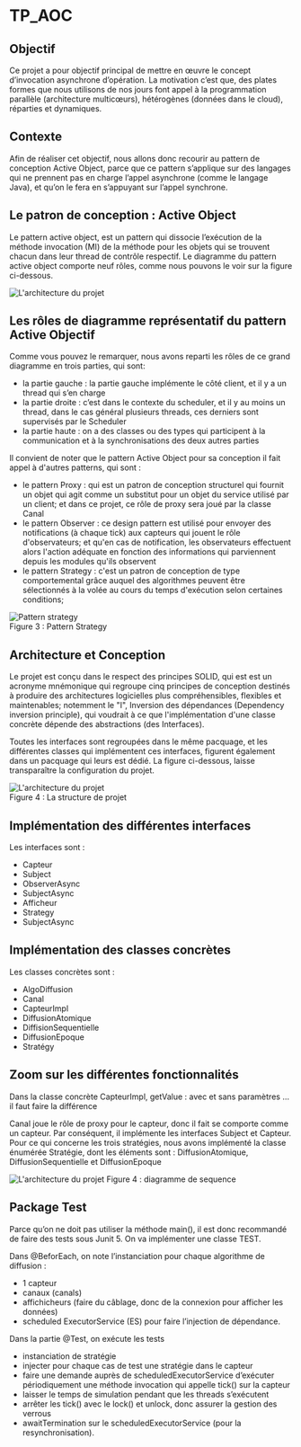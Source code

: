 # TP_AOC
## Objectif

Ce projet a pour objectif principal de mettre en œuvre le concept d’invocation asynchrone d’opération. 
La motivation c’est que, des plates formes que nous utilisons de nos jours font appel à la programmation parallèle (architecture multicœurs), hétérogènes (données  dans le cloud), réparties et dynamiques. 


## Contexte

Afin de réaliser cet objectif, nous allons donc recourir au pattern de conception Active Object, parce  que ce pattern s’applique sur des langages qui ne prennent pas en charge l’appel asynchrone (comme le langage Java), et qu’on le fera en s’appuyant sur l’appel synchrone.

## Le patron de conception : Active Object

Le pattern active object, est un pattern qui dissocie l’exécution de la méthode invocation (MI) de la méthode pour les objets qui se trouvent chacun dans leur thread de contrôle respectif. Le diagramme du pattern active object comporte neuf rôles, comme nous pouvons le voir sur la figure ci-dessous. 


 ![L'architecture du projet](diagram.png)                   




## Les rôles de diagramme représentatif du pattern Active Objectif

Comme vous pouvez le remarquer, nous avons reparti les rôles de ce grand diagramme en trois parties, qui sont:
* la partie gauche : la partie gauche implémente le côté client, et il y a un thread qui s’en charge
* la partie droite : c’est dans le contexte du scheduler, et il y au moins un thread, dans le cas général plusieurs threads, ces derniers sont supervisés par le Scheduler 
* la partie haute : on a des classes ou des types qui participent à la communication et à  la synchronisations des deux autres parties 

Il convient de noter que le pattern Active Object pour sa conception il fait appel à d'autres patterns, qui sont :
* le pattern Proxy : qui est un patron de conception structurel qui fournit un objet qui agit comme un substitut pour un objet du service utilisé par un client; et dans ce projet, ce rôle de proxy sera joué par la classe Canal
* le pattern Observer : ce design pattern est utilisé pour envoyer des notifications (à chaque tick) aux capteurs qui jouent le rôle d'observateurs; et qu'en cas de notification, les observateurs effectuent alors l'action adéquate en fonction des informations qui parviennent depuis les modules qu'ils observent
* le pattern Strategy : c'est un patron de conception de type comportemental grâce auquel des algorithmes peuvent être sélectionnés à la volée au cours du temps d'exécution selon certaines conditions; 



![Pattern strategy](strategy.png)  
Figure 3 : Pattern Strategy



## Architecture et Conception 

Le projet est conçu dans le respect des principes SOLID, qui est est un acronyme mnémonique qui regroupe cinq principes de conception destinés à produire des architectures logicielles plus compréhensibles, flexibles et maintenables; notemment le "I", Inversion des dépendances (Dependency inversion principle), qui voudrait à ce que l'implémentation d'une classe concrète dépende des abstractions (des Interfaces).



Toutes les interfaces sont regroupées dans le même pacquage, et les différentes classes qui implémentent ces interfaces, figurent également dans un pacquage qui leurs est dédié. La figure ci-dessous, laisse transparaître la configuration du projet.





![L'architecture du projet](diag_Archi.png)  
Figure 4 : La structure de projet














## Implémentation des différentes interfaces 

Les interfaces sont : 

* Capteur
* Subject
* ObserverAsync
* SubjectAsync 
* Afficheur
* Strategy
* SubjectAsync


## Implémentation des classes concrètes 

Les classes concrètes sont :

* AlgoDiffusion
* Canal
* CapteurImpl
* DiffusionAtomique
* DiffisionSequentielle
* DiffusionEpoque
* Stratégy




## Zoom sur les différentes fonctionnalités 

Dans la classe concrète CapteurImpl, getValue : avec et sans paramètres … il faut faire la différence 

Canal joue le rôle de proxy pour le capteur, donc il fait se comporte comme un capteur. Par conséquent, il implémente les interfaces Subject et Capteur. 
Pour ce qui concerne les trois stratégies, nous avons implémenté la classe énumérée Stratégie, dont les éléments sont : DiffusionAtomique, DiffusionSequentielle et DiffusionEpoque


![L'architecture du projet](diag_seq.png) 
Figure 4 : diagramme de sequence 













## Package Test

Parce qu’on ne doit pas utiliser la méthode main(), il est donc recommandé de faire des tests sous Junit 5. On va implémenter une classe TEST.

Dans @BeforEach, on note  l’instanciation pour chaque algorithme de diffusion :

* 1 capteur
* canaux (canals)
* affichicheurs (faire du câblage, donc de la connexion pour afficher les données)
* scheduled ExecutorService (ES) pour faire l’injection de dépendance.

Dans la partie @Test, on exécute les tests 

* instanciation de stratégie 
* injecter pour chaque cas de test une stratégie dans le capteur
* faire une demande auprès de scheduledExecutorService d’exécuter périodiquement une méthode invocation qui appelle tick() sur la capteur 
* laisser le temps de simulation pendant que les threads s’exécutent
* arrêter les  tick() avec le lock() et unlock, donc assurer la gestion des verrous
* awaitTermination sur le  scheduledExecutorService (pour la resynchronisation).


 




